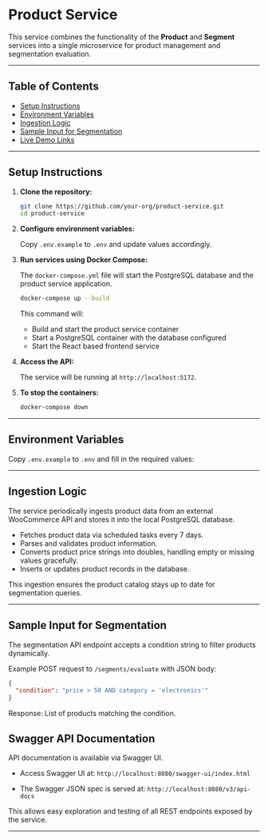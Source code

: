 # Product Service

This service combines the functionality of the **Product** and **Segment** services into a single microservice for product management and segmentation evaluation.

---

## Table of Contents

- [Setup Instructions](#setup-instructions)  
- [Environment Variables](#environment-variables)  
- [Ingestion Logic](#ingestion-logic)  
- [Sample Input for Segmentation](#sample-input-for-segmentation)  
- [Live Demo Links](#live-demo-links)

---

## Setup Instructions

1. **Clone the repository:**

   ```bash
   git clone https://github.com/your-org/product-service.git
   cd product-service
   ```

2. **Configure environment variables:**

   Copy `.env.example` to `.env` and update values accordingly.

3. **Run services using Docker Compose:**

   The `docker-compose.yml` file will start the PostgreSQL database and the product service application.

   ```bash
   docker-compose up --build
   ```

   This command will:

   * Build and start the product service container
   * Start a PostgreSQL container with the database configured
   * Start the React based frontend service

4. **Access the API:**

   The service will be running at `http://localhost:5172`.

5. **To stop the containers:**

   ```bash
   docker-compose down
   ```
---

## Environment Variables

Copy `.env.example` to `.env` and fill in the required values:

---

## Ingestion Logic

The service periodically ingests product data from an external WooCommerce API and stores it into the local PostgreSQL database.

* Fetches product data via scheduled tasks every 7 days.
* Parses and validates product information.
* Converts product price strings into doubles, handling empty or missing values gracefully.
* Inserts or updates product records in the database.

This ingestion ensures the product catalog stays up to date for segmentation queries.

---

## Sample Input for Segmentation

The segmentation API endpoint accepts a condition string to filter products dynamically.

Example POST request to `/segments/evaluate` with JSON body:

```json
{
  "condition": "price > 50 AND category = 'electronics'"
}
```

Response: List of products matching the condition.

## Swagger API Documentation

API documentation is available via Swagger UI.

* Access Swagger UI at:
  `http://localhost:8080/swagger-ui/index.html`

* The Swagger JSON spec is served at:
  `http://localhost:8080/v3/api-docs`

This allows easy exploration and testing of all REST endpoints exposed by the service.

---


